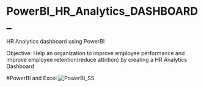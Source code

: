 # PowerBI_HR_Analytics_DASHBOARD_
HR Analytics dashboard using PowerBI 

Objective: Help an organization to improve employee performance and improve employee retention(reduce attrition) by creating a HR Analytics Dashboard

#PowerBI and Excel
![PowerBi_SS](https://github.com/AkashKundu03/PowerBI_HR_Analytics_DASHBOARD_/assets/101595341/1ecaacb1-82a0-4ed6-841d-e16bea1abff1)
